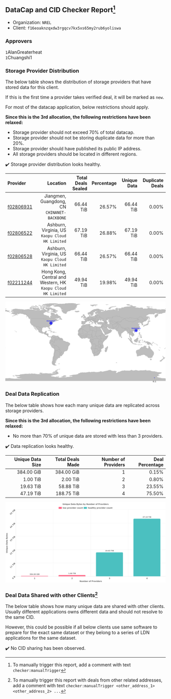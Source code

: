 ## DataCap and CID Checker Report[^1]
 - Organization: `NREL`
 - Client: `f16eoaknzqxdw3rgqcv7kx5xs65my2rub6yoliswa`
### Approvers
`1`AlanGreaterheat<br/>`1`Chuangshi1

### Storage Provider Distribution
The below table shows the distribution of storage providers that have stored data for this client.

If this is the first time a provider takes verified deal, it will be marked as `new`.

For most of the datacap application, below restrictions should apply.

**Since this is the 3rd allocation, the following restrictions have been relaxed:**
 - Storage provider should not exceed 70% of total datacap.
 - Storage provider should not be storing duplicate data for more than 20%.
 - Storage provider should have published its public IP address.
 - All storage providers should be located in different regions.

✔️ Storage provider distribution looks healthy.

| Provider                                              |                                                        Location | Total Deals Sealed | Percentage | Unique Data | Duplicate Deals |
| :---------------------------------------------------- | --------------------------------------------------------------: | -----------------: | ---------: | ----------: | --------------: |
| [f02806931](https://filfox.info/en/address/f02806931) |                 Jiangmen, Guangdong, CN<br/>`CHINANET-BACKBONE` |          66.44 TiB |     26.57% |   66.44 TiB |           0.00% |
| [f02806522](https://filfox.info/en/address/f02806522) |              Ashburn, Virginia, US<br/>`Kaopu Cloud HK Limited` |          67.19 TiB |     26.88% |   67.19 TiB |           0.00% |
| [f02806528](https://filfox.info/en/address/f02806528) |              Ashburn, Virginia, US<br/>`Kaopu Cloud HK Limited` |          66.44 TiB |     26.57% |   66.44 TiB |           0.00% |
| [f02211244](https://filfox.info/en/address/f02211244) | Hong Kong, Central and Western, HK<br/>`Kaopu Cloud HK Limited` |          49.94 TiB |     19.98% |   49.94 TiB |           0.00% |

<img src="https://raw.githubusercontent.com/data-preservation-programs/filplus-checker-assets/main/filecoin-project/filecoin-plus-large-datasets/issues/2117/1697372448276.png"/>

### Deal Data Replication
The below table shows how each many unique data are replicated across storage providers.


**Since this is the 3rd allocation, the following restrictions have been relaxed:**
- No more than 70% of unique data are stored with less than 3 providers.

✔️ Data replication looks healthy.

| Unique Data Size | Total Deals Made | Number of Providers | Deal Percentage |
| ---------------: | ---------------: | ------------------: | --------------: |
|       384.00 GiB |       384.00 GiB |                   1 |           0.15% |
|         1.00 TiB |         2.00 TiB |                   2 |           0.80% |
|        19.63 TiB |        58.88 TiB |                   3 |          23.55% |
|        47.19 TiB |       188.75 TiB |                   4 |          75.50% |

<img src="https://raw.githubusercontent.com/data-preservation-programs/filplus-checker-assets/main/filecoin-project/filecoin-plus-large-datasets/issues/2117/1697372448957.png"/>

### Deal Data Shared with other Clients[^3]
The below table shows how many unique data are shared with other clients.
Usually different applications owns different data and should not resolve to the same CID.

However, this could be possible if all below clients use same software to prepare for the exact same dataset or they belong to a series of LDN applications for the same dataset.

✔️ No CID sharing has been observed.

[^1]: To manually trigger this report, add a comment with text `checker:manualTrigger`

[^2]: Deals from those addresses are combined into this report as they are specified with `checker:manualTrigger`

[^3]: To manually trigger this report with deals from other related addresses, add a comment with text `checker:manualTrigger <other_address_1> <other_address_2> ...`
